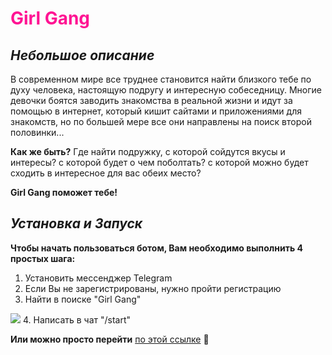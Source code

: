 # <span style="color:DeepPink">Girl Gang</span>
## *Небольшое описание* 
В современном мире все труднее становится найти близкого тебе по духу человека, настоящую подругу и интересную собеседницу. 
Многие девочки боятся заводить знакомства в реальной жизни и идут за помощью в интернет, который кишит сайтами и приложениями для знакомств, но по большей мере все они направлены на поиск второй половинки...<br/>  

  **Как же быть?** Где найти подружку, с которой сойдутся вкусы и интересы? с которой будет о чем поболтать? с которой можно будет сходить в интересное для вас обеих место?<br/>    
  
  **Girl Gang поможет тебе!**

## *Установка и Запуск*
**Чтобы начать пользоваться ботом, Вам необходимо выполнить 4 простых шага:**
1. Установить мессенджер Telegram
2. Если Вы не зарегистрированы, нужно пройти регистрацию
3. Найти в поиске "Girl Gang"
<image src="https://github.com/AriGasper/Girl-Gang-Bot/blob/master/изображение_2023-12-19_045813435.png">
4. Написать в чат "/start"
   
**Или можно просто перейти** [по этой ссылке](https://t.me/Girl_Gang_Bot) :sparkling_heart:
